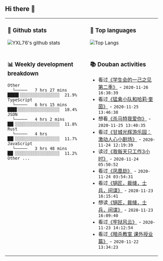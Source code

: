 ## Hi there 👋

<table>
<tr>
<td valign="top" width="54%">

### 🔭 Github stats

![YXL76's github stats](https://github-readme-stats.yxl76.vercel.app/api?username=YXL76&count_private=true&show_icons=true&theme=tokyonight)

</td>

<td valign="top" width="46%">

### 🌱 Top languages

![Top Langs](https://github-readme-stats.yxl76.vercel.app/api/top-langs/?username=YXL76&layout=compact&theme=tokyonight)

</td>
</tr>
<tr>
<td valign="top" width="54%">

### 📊 Weekly development breakdown

```text
Other
  └─────   7 hrs 27 mins  ████▌░░░░░░░░░░░░░░░░  21.9%
TypeScript
  └─────   6 hrs 15 mins  ███▊░░░░░░░░░░░░░░░░░  18.4%
JSON
  └─────   4 hrs 2 mins   ██▍░░░░░░░░░░░░░░░░░░  11.8%
Rust
  └─────   4 hrs          ██▍░░░░░░░░░░░░░░░░░░  11.7%
JavaScript
  └─────   3 hrs 48 mins  ██▎░░░░░░░░░░░░░░░░░░  11.2%
Other ...
```

</td>
<td valign="top" width="46%">

### 📚 Douban activities

- 看过[《学生会的一己之见 第二季》](http://movie.douban.com/subject/10553108/) - `2020-11-26 16:38:39`
- 看过[《猛禽小队和哈莉·奎茵》](http://movie.douban.com/subject/30160393/) - `2020-11-25 13:46:38`
- 想看[《杀马特我爱你》](http://movie.douban.com/subject/34937935/) - `2020-11-25 13:40:35`
- 看过[《甘城光辉游乐园：激动人心小剧场》](http://movie.douban.com/subject/26297891/) - `2020-11-24 12:19:39`
- 读过[《我每天只工作3小时》](https://book.douban.com/subject/30240074/) - `2020-11-24 05:50:52`
- 看过[《凤凰劫》](http://movie.douban.com/subject/1958178/) - `2020-11-24 03:54:31`
- 看过[《锅匠，裁缝，士兵，间谍》](http://movie.douban.com/subject/3338851/) - `2020-11-23 16:15:41`
- 想读[《锅匠，裁缝，士兵，间谍》](https://book.douban.com/subject/3175259/) - `2020-11-23 16:09:40`
- 看过[《牢狱风云》](http://movie.douban.com/subject/1298280/) - `2020-11-23 14:12:54`
- 看过[《暗杀教室 课外授业篇》](http://movie.douban.com/subject/26830047/) - `2020-11-22 13:34:23`

</td>
</tr>
</table>

<!--
**YXL76/YXL76** is a ✨ _special_ ✨ repository because its `README.md` (this file) appears on your GitHub profile.

Here are some ideas to get you started:

- 🔭 I’m currently working on ...
- 🌱 I’m currently learning ...
- 👯 I’m looking to collaborate on ...
- 🤔 I’m looking for help with ...
- 💬 Ask me about ...
- 📫 How to reach me: ...
- 😄 Pronouns: ...
- ⚡ Fun fact: ...
-->
